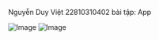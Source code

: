 Nguyễn Duy Việt
22810310402
bài tập: App

![Image](https://github.com/user-attachments/assets/5a955a84-d07b-484a-8849-ef8d59c45151)
![Image](https://github.com/user-attachments/assets/f2c5e905-ee10-479e-8b90-22bd51d08789)
